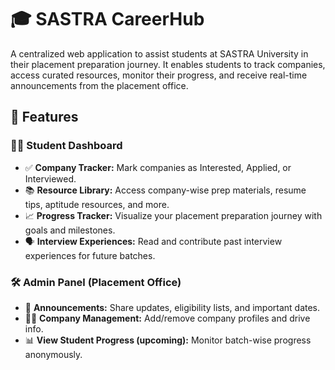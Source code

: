 # 🎓 SASTRA CareerHub
A centralized web application to assist students at SASTRA University in their placement preparation journey. It enables students to track companies, access curated resources, monitor their progress, and receive real-time announcements from the placement office.

## 🚀 Features

### 👩‍🎓 Student Dashboard
 - ✅ **Company Tracker:** Mark companies as Interested, Applied, or Interviewed.
 - 📚 **Resource Library:** Access company-wise prep materials, resume tips, aptitude resources, and more.
 - 📈 **Progress Tracker:** Visualize your placement preparation journey with goals and milestones.
 - 🗣️ **Interview Experiences:** Read and contribute past interview experiences for future batches.

### 🛠️ Admin Panel (Placement Office)
 - 📢 **Announcements:** Share updates, eligibility lists, and important dates.
 - 🧑‍💻 **Company Management:** Add/remove company profiles and drive info.
 - 📊 **View Student Progress (upcoming):** Monitor batch-wise progress anonymously.